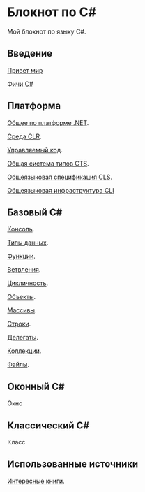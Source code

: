 # Блокнот по C#

Мой блокнот по языку C#.

## Введение
[Привет мир](./welcome/index.md)

[Фичи C#](./welcome/features.md)

## Платформа
[Общее по платформе .NET](./platform/index.md). 

[Среда CLR](./platform/clr.md).

[Управляемый код](./platform/managed.md).

[Общая система типов CTS](./platform/cts.md).

[Общеязыковая спецификация CLS](./platform/cls.md).

[Общеязыковая инфраструктура CLI](./platform/cli.md)

## Базовый С#

[Консоль](./basic/indexConsole.md).

[Типы данных](./basic/indexTypes.md).

[Функции](./basic/indexFuncs.md).

[Ветвления](./basic/indexIfs.md).

[Цикличность](./basic/indexWhiles.md).

[Объекты](./basic/indexObjects.md).

[Массивы](./basic/indexArrs.md).

[Строки](./basic/indexStrings.md).

[Делегаты](./basic/indexDelegates.md).

[Коллекции](./basic/indexCollections.md).

[Файлы](./basic/indexFiles.md).

## Оконный C#

Окно



## Классический C#

Класс



## Использованные источники
[Интересные книги](./link/books.md). 


